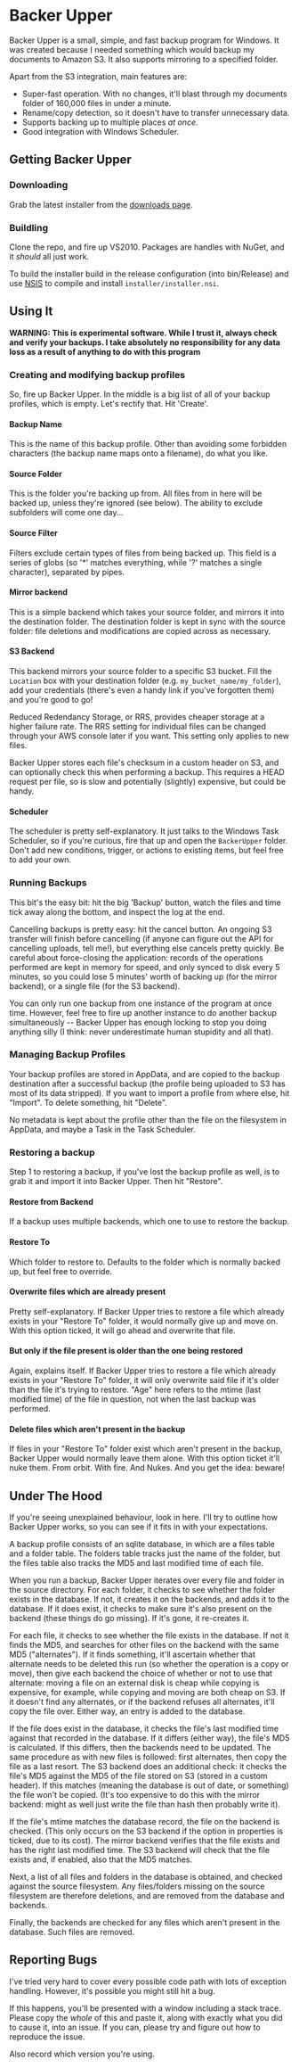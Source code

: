 Backer Upper
============

Backer Upper is a small, simple, and fast backup program for Windows.
It was created because I needed something which would backup my documents to Amazon S3.
It also supports mirroring to a specified folder.

Apart from the S3 integration, main features are:
 - Super-fast operation. With no changes, it'll blast through my documents folder of 160,000 files in under a minute.
 - Rename/copy detection, so it doesn't have to transfer unnecessary data.
 - Supports backing up to multiple places *at once*.
 - Good integration with Windows Scheduler.


Getting Backer Upper
--------------------

### Downloading

Grab the latest installer from the [downloads page](https://github.com/canton7/backer_upper/downloads).

### Buildling

Clone the repo, and fire up VS2010.
Packages are handles with NuGet, and it *should* all just work.

To build the installer build in the release configuration (into bin/Release) and use [NSIS](http://nsis.sourceforge.net/Download) to compile and install `installer/installer.nsi`.


Using It
--------

**WARNING: This is experimental software. While I trust it, always check and verify your backups. I take absolutely no responsibility for any data loss as a result of anything to do with this program**


### Creating and modifying backup profiles

So, fire up Backer Upper.
In the middle is a big list of all of your backup profiles, which is empty.
Let's rectify that.
Hit 'Create'.

#### Backup Name

This is the name of this backup profile.
Other than avoiding some forbidden characters (the backup name maps onto a filename), do what you like.

#### Source Folder

This is the folder you're backing up from.
All files from in here will be backed up, unless they're ignored (see below).
The ability to exclude subfolders will come one day...

#### Source Filter

Filters exclude certain types of files from being backed up.
This field is a series of globs (so '\*' matches everything, while '?' matches a single character), separated by pipes.

#### Mirror backend

This is a simple backend which takes your source folder, and mirrors it into the destination folder.
The destination folder is kept in sync with the source folder: file deletions and modifications are copied across as necessary.

#### S3 Backend

This backend mirrors your source folder to a specific S3 bucket.
Fill the `Location` box with your destination folder (e.g. `my_bucket_name/my_folder`), add your credentials (there's even a handy link if you've forgotten them) and you're good to go!

Reduced Redendancy Storage, or RRS, provides cheaper storage at a higher failure rate.
The RRS setting for individual files can be changed through your AWS console later if you want.
This setting only applies to new files.

Backer Upper stores each file's checksum in a custom header on S3, and can optionally check this when performing a backup.
This requires a HEAD request per file, so is slow and potentially (slightly) expensive, but could be handy.

#### Scheduler

The scheduler is pretty self-explanatory.
It just talks to the Windows Task Scheduler, so if you're curious, fire that up and open the `BackerUpper` folder.
Don't add new conditions, trigger, or actions to existing items, but feel free to add your own.


### Running Backups

This bit's the easy bit: hit the big 'Backup' button, watch the files and time tick away along the bottom, and inspect the log at the end.

Cancelling backups is pretty easy: hit the cancel button.
An ongoing S3 transfer will finish before cancelling (if anyone can figure out the API for cancelling uploads, tell me!), but everything else cancels pretty quickly.
Be careful about force-closing the application: records of the operations performed are kept in memory for speed, and only synced to disk every 5 minutes, so you could lose 5 minutes' worth of backing up (for the mirror backend), or a single file (for the S3 backend).

You can only run one backup from one instance of the program at once time.
However, feel free to fire up another instance to do another backup simultaneously -- Backer Upper has enough locking to stop you doing anything silly (I think: never underestimate human stupidity and all that).

### Managing Backup Profiles

Your backup profiles are stored in AppData, and are copied to the backup destination after a successful backup (the profile being uploaded to S3 has most of its data stripped).
If you want to import a profile from where else, hit "Import".
To delete something, hit "Delete".

No metadata is kept about the profile other than the file on the filesystem in AppData, and maybe a Task in the Task Scheduler.

### Restoring a backup

Step 1 to restoring a backup, if you've lost the backup profile as well, is to grab it and import it into Backer Upper.
Then hit "Restore".

#### Restore from Backend

If a backup uses multiple backends, which one to use to restore the backup.

#### Restore To

Which folder to restore to.
Defaults to the folder which is normally backed up, but feel free to override.

#### Overwrite files which are already present

Pretty self-explanatory.
If Backer Upper tries to restore a file which already exists in your "Restore To" folder, it would normally give up and move on.
With this option ticked, it will go ahead and overwrite that file.

#### But only if the file present is older than the one being restored

Again, explains itself.
If Backer Upper tries to restore a file which already exists in your "Restore To" folder, it will only overwrite said file if it's older than the file it's trying to restore.
"Age" here refers to the mtime (last modified time) of the file in question, not when the last backup was performed.

#### Delete files which aren't present in the backup

If files in your "Restore To" folder exist which aren't present in the backup, Backer Upper would normally leave them alone.
With this option ticket it'll nuke them. From orbit. With fire. And Nukes. And you get the idea: beware!


Under The Hood
--------------

If you're seeing unexplained behaviour, look in here.
I'll try to outline how Backer Upper works, so you can see if it fits in with your expectations.

A backup profile consists of an sqlite database, in which are a files table and a folder table.
The folders table tracks just the name of the folder, but the files table also tracks the MD5 and last modified time of each file.

When you run a backup, Backer Upper iterates over every file and folder in the source directory.
For each folder, it checks to see whether the folder exists in the database.
If not, it creates it on the backends, and adds it to the database.
If it does exist, it checks to make sure it's also present on the backend (these things do go missing).
If it's gone, it re-creates it.

For each file, it checks to see whether the file exists in the database.
If not it finds the MD5, and searches for other files on the backend with the same MD5 ("alternates").
If it finds something, it'll ascertain whether that alternate needs to be deleted this run (so whether the operation is a copy or move), then give each backend the choice of whether or not to use that alternate: moving a file on an external disk is cheap while copying is expensive, for example, while copying and moving are both cheap on S3.
If it doesn't find any alternates, or if the backend refuses all alternates, it'll copy the file over.
Either way, an entry is added to the database.

If the file does exist in the database, it checks the file's last modified time against that recorded in the database.
If it differs (either way), the file's MD5 is calculated.
If this differs, then the backends need to be updated.
The same procedure as with new files is followed: first alternates, then copy the file as a last resort.
The S3 backend does an additional check: it checks the file's MD5 against the MD5 of the file stored on S3 (stored in a custom header).
If this matches (meaning the database is out of date, or something) the file won't be copied.
(It's too expensive to do this with the mirror backend: might as well just write the file than hash then probably write it).

If the file's mtime matches the database record, the file on the backend is checked.
(This only occurs on the S3 backend if the option in properties is ticked, due to its cost).
The mirror backend verifies that the file exists and has the right last modified time.
The S3 backend will check that the file exists and, if enabled, also that the MD5 matches.

Next, a list of all files and folders in the database is obtained, and checked against the source filesystem.
Any files/folders missing on the source filesystem are therefore deletions, and are removed from the database and backends.

Finally, the backends are checked for any files which aren't present in the database.
Such files are removed.


Reporting Bugs
--------------

I've tried very hard to cover every possible code path with lots of exception handling.
However, it's possible you might still hit a bug.

If this happens, you'll be presented with a window including a stack trace.
Please copy the *whole* of this and paste it, along with exactly what you did to cause it, into an issue.
If you can, please try and figure out how to reproduce the issue.

Also record which version you're using.
